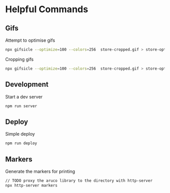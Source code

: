 # Helpful Commands

## Gifs

Attempt to optimise gifs

``` bash
npx gifsicle --optimize=100 --colors=256  store-cropped.gif > store-optimized.gif
```

Cropping gifs

``` bash
npx gifsicle --optimize=100 --colors=256  store-cropped.gif > store-optimized.gif
```

## Development

Start a dev server

``` bash
npm run server
```

## Deploy

Simple deploy

``` bash
npm run deploy
```

## Markers

Generate the markers for printing

``` bash
// TODO proxy the aruco library to the directory with http-server
npx http-server markers
```
